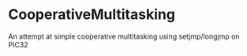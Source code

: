 # CooperativeMultitasking
An attempt at simple cooperative multitasking using setjmp/longjmp on PIC32
